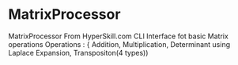 # MatrixProcessor
MatrixProcessor From HyperSkill.com
CLI Interface fot basic Matrix operations 
Operations : { Addition, Multiplication, Determinant using Laplace Expansion, Transpositon(4 types))
